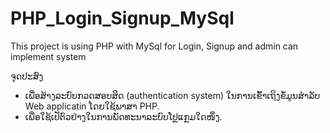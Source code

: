 # PHP_Login_Signup_MySql
This project is using PHP with MySql for Login, Signup and admin can implement system

ຈຸດປະສົງ
+ ເພື່ອສ້າງລະບົບກວດສອບສິດ (authentication system) ໃນການເຂົ້າເຖິງຂໍ້ມູນສຳລັບ Web applicatin ໂດຍໃຊ້ພາສາ PHP.
+ ເພື່ອໃຊ້ເປັຕົວຢ່າງໃນການພັດທະນາລະບົບໂປຼແກຼມໃດໜຶ່ງ.
